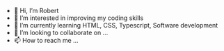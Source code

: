 - 👋 Hi, I’m Robert
- 👀 I’m interested in improving my coding skills
- 🌱 I’m currently learning HTML, CSS, Typescript, Software development
- 💞️ I’m looking to collaborate on ...
- 📫 How to reach me ...

<!---
AreHaych/AreHaych is a ✨ special ✨ repository because its `README.md` (this file) appears on your GitHub profile.
You can click the Preview link to take a look at your changes.
--->
